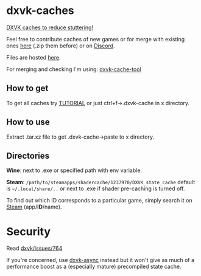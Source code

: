# dxvk-caches
[DXVK caches to reduce stuttering!](https://github.com/doitsujin/dxvk#state-cache)

Feel free to contribute caches of new games or for merge with existing ones
[here](https://github.com/begin-theadventure/dxvk-caches/issues/new) (.zip them before) or on [Discord](https://discord.gg/RsYQ4UPwth).

Files are hosted [here](https://sam.nl.tab.digital/s/oZRKz5So2B8gbzY).

For merging and checking I'm using: [dxvk-cache-tool](https://github.com/DarkTigrus/dxvk-cache-tool)
## How to get
To get all caches try [TUTORIAL](https://github.com/begin-theadventure/get-dxvk-caches/blob/main/script/TUTORIAL.md) or just ctrl+f->.dxvk-cache in x directory.
## How to use
Extract .tar.xz file to get .dxvk-cache->paste to x directory.
## Directories
**Wine**:
next to .exe or specified path with env variable.

**Steam**: `/path/to/steamapps/shadercache/1237970/DXVK_state_cache` default is `~/.local/share/..` or next to .exe if shader pre-caching is turned off. 

To find out which ID corresponds to a particular game, simply search it on [Steam](https://store.steampowered.com/search/) (app/**ID**/name).
# Security
Read [dxvk/issues/764](https://github.com/doitsujin/dxvk/issues/764)

If you're concerned, use [dxvk-async](https://github.com/Sporif/dxvk-async) instead but it won't give as much of a performance boost as a (especially mature) precompiled state cache.
